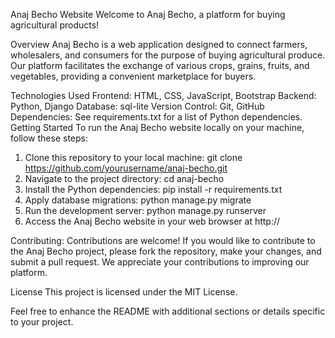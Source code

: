 Anaj Becho Website
Welcome to Anaj Becho, a platform for buying agricultural products!

Overview
Anaj Becho is a web application designed to connect farmers, wholesalers, and consumers for the purpose of buying agricultural produce. Our platform facilitates the exchange of various crops, grains, fruits, and vegetables, providing a convenient marketplace for buyers.

Technologies Used
Frontend: HTML, CSS, JavaScript, Bootstrap
Backend: Python, Django
Database: sql-lite
Version Control: Git, GitHub
Dependencies: See requirements.txt for a list of Python dependencies.
Getting Started
To run the Anaj Becho website locally on your machine, follow these steps:

1. Clone this repository to your local machine:
git clone https://github.com/yourusername/anaj-becho.git
2. Navigate to the project directory:
cd anaj-becho
3. Install the Python dependencies:
pip install -r requirements.txt
4. Apply database migrations:
python manage.py migrate
5. Run the development server:
python manage.py runserver
6. Access the Anaj Becho website in your web browser at http://

Contributing:
Contributions are welcome! If you would like to contribute to the Anaj Becho project, please fork the repository, make your changes, and submit a pull request. We appreciate your contributions to improving our platform.

License
This project is licensed under the MIT License.

Feel free to enhance the README with additional sections or details specific to your project.

